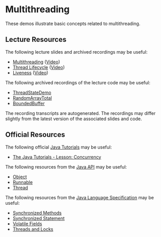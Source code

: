 Multithreading
=================================================

These demos illustrate basic concepts related to multithreading.

## Lecture Resources ##

The following lecture slides and archived recordings may be useful:

  - [Multithreading](https://docs.google.com/presentation/d/e/2PACX-1vQyqZEpYY9CZbQXQ6AGgWfmp3O1Er8ROx6Vh7zIURfG6Xrp6NOVtNO23YN26LTvlYljAKlO-X67XRQB/pub?start=false&loop=false&delayms=3000) ([Video](https://drive.google.com/file/d/1bDx_QfV8uXgxBnMuGW1BifaOkcHuVsxU/view?usp=sharing))
  - [Thread Lifecycle](https://docs.google.com/presentation/d/e/2PACX-1vQTx2eOpOXS-BeVLcWFvH5RtdH-Whg__yGVR1A6ygG2jB6SvjQP6IKno3trNT520Lvzip_UbKWp3BTS/pub?start=false&loop=false&delayms=3000) ([Video](https://drive.google.com/file/d/19WIE-aE_n2okfI-Evk7OMEtCUvzaCSwT/view?usp=sharing))
  - [Liveness](https://docs.google.com/presentation/d/e/2PACX-1vQX0l_EFmG_CzaQXOG2_UiqEuWGN8lgyULSD3RKCnC6f_a5ivL9G7hbgRFPVkmmQASLLboVOMQEKVdg/pub?start=false&loop=false&delayms=3000) ([Video](https://drive.google.com/file/d/1ZoPqrdm4e2exLo9djFJcoLKBRwNMOEII/view?usp=sharing))

The following archived recordings of the lecture code may be useful:

  - [ThreadStateDemo](https://drive.google.com/file/d/1ddBJ9YG-xYORgvGbVIKz3z0tj-89n1T6/view?usp=sharing)
  - [RandomArrayTotal](https://drive.google.com/file/d/12aYTi2LQW3W-8GYG-G1A-Febu9Wlof7c/view?usp=sharing)
  - [BoundedBuffer](https://drive.google.com/file/d/1e20Tr6fUSVmxRe6O4B_l7Ynx3uEBigXC/view?usp=sharing)

The recording transcripts are autogenerated. The recordings may differ slightly from the latest version of the associated slides and code.

## Official Resources ##

The following official [Java Tutorials](http://docs.oracle.com/javase/tutorial/index.html) may be useful:

  - [The Java Tutorials - Lesson: Concurrency](https://docs.oracle.com/javase/tutorial/essential/concurrency/index.html)

The following resources from the [Java API](https://www.cs.usfca.edu/~cs212/javadoc/api/index.html) may be useful:

  - [Object](https://www.cs.usfca.edu/~cs212/javadoc/api/java.base/java/lang/Object.html)
  - [Runnable](https://www.cs.usfca.edu/~cs212/javadoc/api/java.base/java/lang/Runnable.html)
  - [Thread](https://www.cs.usfca.edu/~cs212/javadoc/api/java.base/java/lang/Thread.html)

The following resources from the [Java Language Specification](https://docs.oracle.com/javase/specs/jls/se16/html/index.html) may be useful:

  - [Synchronized Methods](https://docs.oracle.com/javase/specs/jls/se17/html/jls-8.html#jls-8.4.3.6)
  - [Synchronized Statement](https://docs.oracle.com/javase/specs/jls/se17/html/jls-14.html#jls-14.19)
  - [Volatile Fields](https://docs.oracle.com/javase/specs/jls/se17/html/jls-8.html#jls-8.3.1.4)
  - [Threads and Locks](https://docs.oracle.com/javase/specs/jls/se17/html/jls-17.html)
